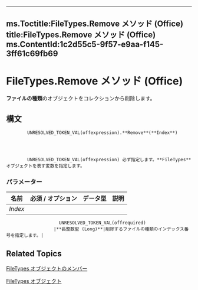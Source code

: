 

---
ms.Toctitle:FileTypes.Remove メソッド (Office)
title:FileTypes.Remove メソッド (Office)
ms.ContentId:1c2d55c5-9f57-e9aa-f145-3ff61c69fb69
---
# FileTypes.Remove メソッド (Office)




**ファイルの種類**のオブジェクトをコレクションから削除します。

## 構文

            UNRESOLVED_TOKEN_VAL(offexpression).**Remove**(**Index**)




            UNRESOLVED_TOKEN_VAL(offexpression) 必ず指定します。**FileTypes** オブジェクトを表す変数を指定します。

### パラメーター

|**名前**|**必須 / オプション**|**データ型**|**説明**|
|---|---|---|---|
|*Index*|
                        UNRESOLVED_TOKEN_VAL(offrequired)
                      |**長整数型 (Long)**|削除するファイルの種類のインデックス番号を指定します。|





## Related Topics

[FileTypes オブジェクトのメンバー](c2ecfe17-b2bb-23ef-1c2b-e5b8b5ff4fe1.md)

[FileTypes オブジェクト](5e8b5240-5ebd-704d-72e6-1f4ad951dfdc.md)





